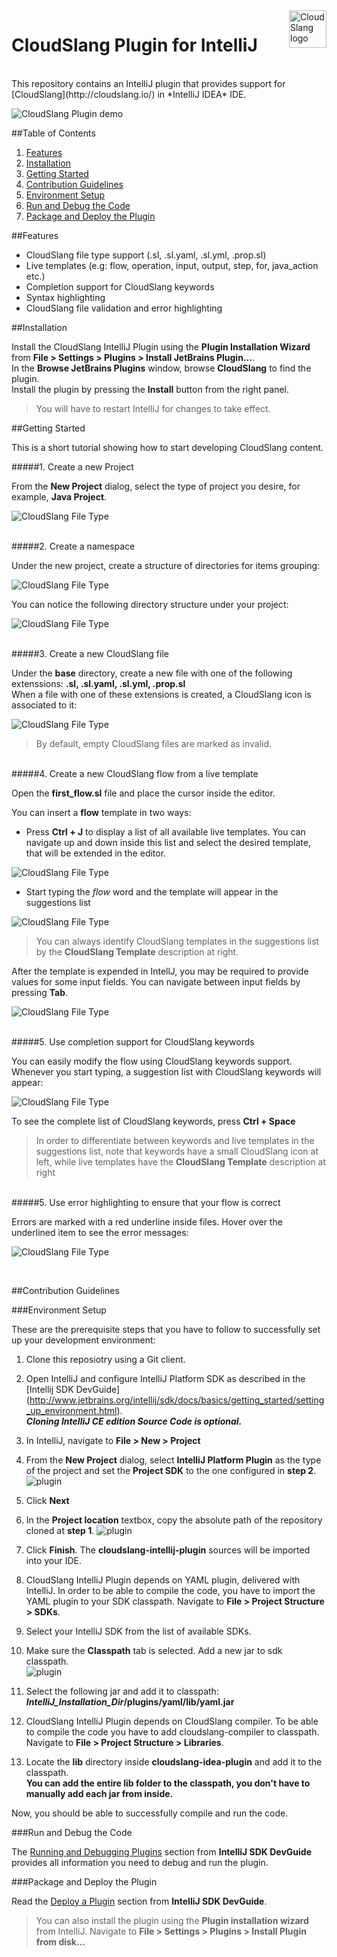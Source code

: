<a href="http://cloudslang.io/">
    <img src="https://camo.githubusercontent.com/ece898cfb3a9cc55353e7ab5d9014cc314af0234/687474703a2f2f692e696d6775722e636f6d2f696849353630562e706e67" alt="CloudSlang logo" title="CloudSlang" align="right" height="60"/>
</a>

CloudSlang Plugin for IntelliJ  
================================
  
  <br/>
This repository contains an IntelliJ plugin that provides support for [CloudSlang](http://cloudslang.io/) in *IntelliJ IDEA* IDE.  
  
![CloudSlang Plugin demo](/screenshots/plugin-overview.png)

  
##Table of Contents

1. [Features](#features)  
2. [Installation](#installation)  
3. [Getting Started](#getting-started)
4. [Contribution Guidelines](#contribution-guidelines)
  1. [Environment Setup](#environment-setup)
  2. [Run and Debug the Code](#run-and-debug-the-code)
  3. [Package and Deploy the Plugin](#package-and-deploy-the-plugin)
  
  
##Features

* CloudSlang file type support (.sl, .sl.yaml, .sl.yml, .prop.sl)
* Live templates (e.g: flow, operation, input, output, step, for, java_action etc.)
* Completion support for CloudSlang keywords
* Syntax highlighting
* CloudSlang file validation and error highlighting

  
##Installation

Install the CloudSlang IntelliJ Plugin using the __Plugin Installation Wizard__ from __File > Settings > Plugins > Install JetBrains Plugin...__.  
In the __Browse JetBrains Plugins__ window, browse __CloudSlang__ to find the plugin.  
Install the plugin by pressing the __Install__ button from the right panel.

> You will have to restart IntelliJ for changes to take effect.


##Getting Started

This is a short tutorial showing how to start developing CloudSlang content.

#####1. Create a new Project 
  
From the **New Project** dialog, select the type of project you desire, for example, **Java Project**.

![CloudSlang File Type](/screenshots/new-project.png)
  
<br/>
#####2. Create a namespace
  
Under the new project, create a structure of directories for items grouping:

![CloudSlang File Type](/screenshots/new-namespace.png)

You can notice the following directory structure under your project:
    
![CloudSlang File Type](/screenshots/new-namespace-structure.png)

<br/>    
#####3. Create a new CloudSlang file 

Under the **base** directory, create a new file with one of the following extenssions: **.sl, .sl.yaml, .sl.yml, .prop.sl**  
When a file with one of these extensions is created, a CloudSlang icon is associated to it:

![CloudSlang File Type](/screenshots/file-type.png)

> By default, empty CloudSlang files are marked as invalid. 

<br/>    
#####4. Create a new CloudSlang flow from a live template

Open the __first_flow.sl__ file and place the cursor inside the editor.  
  
You can insert a **flow** template in two ways:  
* Press __Ctrl + J__ to display a list of all available live templates. You can navigate up and down inside this list and select the desired template, that will be extended in the editor.  

![CloudSlang File Type](/screenshots/all-live-templates.png)

* Start typing the _flow_ word and the template will appear in the suggestions list

![CloudSlang File Type](/screenshots/live-template-example.png)

> You can always identify CloudSlang templates in the suggestions list by the **CloudSlang Template** description at right.

After the template is expended in IntellJ, you may be required to provide values for some input fields. You can navigate between input fields by pressing __Tab__. 

![CloudSlang File Type](/screenshots/template-input-fields.png)

<br />
#####5. Use completion support for CloudSlang keywords

You can easily modify the flow using CloudSlang keywords support. Whenever you start typing, a suggestion list with CloudSlang keywords will appear:

![CloudSlang File Type](/screenshots/completion-example.png)

To see the complete list of CloudSlang keywords, press **Ctrl + Space**

> In order to differentiate between keywords and live templates in the suggestions list, note that keywords have a small CloudSlang icon at left, while live templates have the **CloudSlang Template** description at right 

<br />
#####5. Use error highlighting to ensure that your flow is correct

Errors are marked with a red underline inside files. Hover over the underlined item to see the error messages:

![CloudSlang File Type](/screenshots/error-highlighting.png)

<br />

##Contribution Guidelines

###Environment Setup

These are the prerequisite steps that you have to follow to successfully set up your development environment:  
  
1. Clone this reposiotry using a Git client.  
  
2. Open IntelliJ and configure IntelliJ Platform SDK as described in the [Intellij SDK DevGuide] (http://www.jetbrains.org/intellij/sdk/docs/basics/getting_started/setting_up_environment.html).  
*__Cloning IntelliJ CE edition Source Code is optional.__*  
  
3. In IntelliJ, navigate to __File > New > Project__  
  
4. From the __New Project__ dialog, select __IntelliJ Platform Plugin__ as the type of the project and set the __Project SDK__ to the one configured in __step 2__.  
![plugin](/screenshots/dev/new-plugin.png)
  
5. Click __Next__  
  
6. In the __Project location__ textbox, copy the absolute path of the repository cloned at __step 1__. 
![plugin](/screenshots/dev/open-plugin.png)
  
7. Click __Finish__. The __cloudslang-intellij-plugin__ sources will be imported into your IDE.  
  
8. CloudSlang IntelliJ Plugin depends on YAML plugin, delivered with IntelliJ. In order to be able to compile the code, you have to import the YAML plugin to your SDK classpath. Navigate to __File > Project Structure > SDKs__.  
  
9. Select your IntelliJ SDK from the list of available SDKs.  
  
10. Make sure the __Classpath__ tab is selected. Add a new jar to sdk classpath.  
![plugin](/screenshots/dev/add-to-sdk.png)  

12. Select the following jar and add it to classpath: __*IntelliJ_Installation_Dir*/plugins/yaml/lib/yaml.jar__  
  
13. CloudSlang IntelliJ Plugin depends on CloudSlang compiler. To be able to compile the code you have to add cloudslang-compiler to classpath. Navigate to __File > Project Structure > Libraries__.  
  
14. Locate the __lib__ directory inside __cloudslang-idea-plugin__ and add it to the classpath.  
**You can add the entire lib folder to the classpath, you don't have to manually add each jar from inside.**
  
Now, you should be able to successfully compile and run the code.
<br />


###Run and Debug the Code

The [Running and Debugging Plugins](http://www.jetbrains.org/intellij/sdk/docs/basics/getting_started/running_and_debugging_a_plugin.html) section from __IntelliJ SDK DevGuide__ provides all information you need to debug and run the plugin.
<br />


###Package and Deploy the Plugin

Read the [Deploy a  Plugin](http://www.jetbrains.org/intellij/sdk/docs/basics/getting_started/deploying_plugin.html) section from __IntelliJ SDK DevGuide__.  
> You can also install the plugin using the __Plugin installation wizard__ from IntelliJ. Navigate to __File > Settings > Plugins > Install Plugin from disk...__


